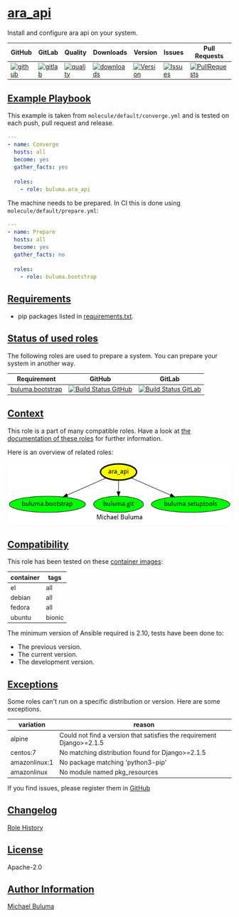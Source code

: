 # [ara_api](#ara_api)

Install and configure ara api on your system.

|GitHub|GitLab|Quality|Downloads|Version|Issues|Pull Requests|
|------|------|-------|---------|-------|------|-------------|
|[![github](https://github.com/buluma/ansible-role-ara_api/workflows/Ansible%20Molecule/badge.svg)](https://github.com/buluma/ansible-role-ara_api/actions)|[![gitlab](https://gitlab.com/buluma/ansible-role-ara_api/badges/master/pipeline.svg)](https://gitlab.com/buluma/ansible-role-ara_api)|[![quality](https://img.shields.io/ansible/quality/58814)](https://galaxy.ansible.com/buluma/ara_api)|[![downloads](https://img.shields.io/ansible/role/d/58814)](https://galaxy.ansible.com/buluma/ara_api)|[![Version](https://img.shields.io/github/release/buluma/ansible-role-ara_api.svg)](https://github.com/buluma/ansible-role-ara_api/releases/)|[![Issues](https://img.shields.io/github/issues/buluma/ansible-role-ara_api.svg)](https://github.com/buluma/ansible-role-ara_api/issues/)|[![PullRequests](https://img.shields.io/github/issues-pr-closed-raw/buluma/ansible-role-ara_api.svg)](https://github.com/buluma/ansible-role-ara_api/pulls/)|

## [Example Playbook](#example-playbook)

This example is taken from `molecule/default/converge.yml` and is tested on each push, pull request and release.
```yaml
---
- name: Converge
  hosts: all
  become: yes
  gather_facts: yes

  roles:
    - role: buluma.ara_api
```

The machine needs to be prepared. In CI this is done using `molecule/default/prepare.yml`:
```yaml
---
- name: Prepare
  hosts: all
  become: yes
  gather_facts: no

  roles:
    - role: buluma.bootstrap
```



## [Requirements](#requirements)

- pip packages listed in [requirements.txt](https://github.com/buluma/ansible-role-ara_api/blob/main/requirements.txt).

## [Status of used roles](#status-of-requirements)

The following roles are used to prepare a system. You can prepare your system in another way.

| Requirement | GitHub | GitLab |
|-------------|--------|--------|
|[buluma.bootstrap](https://galaxy.ansible.com/buluma/bootstrap)|[![Build Status GitHub](https://github.com/buluma/ansible-role-bootstrap/workflows/Ansible%20Molecule/badge.svg)](https://github.com/buluma/ansible-role-bootstrap/actions)|[![Build Status GitLab ](https://gitlab.com/buluma/ansible-role-bootstrap/badges/main/pipeline.svg)](https://gitlab.com/buluma/ansible-role-bootstrap)|

## [Context](#context)

This role is a part of many compatible roles. Have a look at [the documentation of these roles](https://buluma.co.ke/) for further information.

Here is an overview of related roles:

![dependencies](https://raw.githubusercontent.com/buluma/ansible-role-ara_api/png/requirements.png "Dependencies")

## [Compatibility](#compatibility)

This role has been tested on these [container images](https://hub.docker.com/u/buluma):

|container|tags|
|---------|----|
|el|all|
|debian|all|
|fedora|all|
|ubuntu|bionic|

The minimum version of Ansible required is 2.10, tests have been done to:

- The previous version.
- The current version.
- The development version.

## [Exceptions](#exceptions)

Some roles can't run on a specific distribution or version. Here are some exceptions.

| variation                 | reason                 |
|---------------------------|------------------------|
| alpine | Could not find a version that satisfies the requirement Django>=2.1.5 |
| centos:7 | No matching distribution found for Django>=2.1.5 |
| amazonlinux:1 | No package matching 'python3-pip' |
| amazonlinux | No module named pkg_resources |


If you find issues, please register them in [GitHub](https://github.com/buluma/ansible-role-ara_api/issues)

## [Changelog](#changelog)

[Role History](https://github.com/buluma/ansible-role-ara_api/blob/master/CHANGELOG.md)

## [License](#license)

Apache-2.0

## [Author Information](#author-information)

[Michael Buluma](https://buluma.github.io/)
